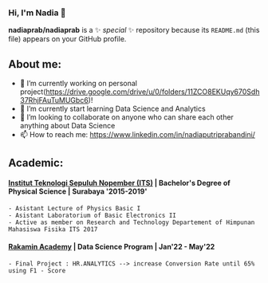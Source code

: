 ### Hi, I'm Nadia 👋


**nadiaprab/nadiaprab** is a ✨ _special_ ✨ repository because its `README.md` (this file) appears on your GitHub profile.

## About me:
- 🔭 I’m currently working on personal project(https://drive.google.com/drive/u/0/folders/11ZCO8EKUqy670Sdh37RhjFAuTuMUGbc6)!
- 🌱 I’m currently start learning Data Science and Analytics
- 👯 I’m looking to collaborate on anyone who can share each other anything about Data Science
- 📫 How to reach me: https://www.linkedin.com/in/nadiaputriprabandini/

## Academic:
#### [Institut Teknologi Sepuluh Nopember (ITS)](https://www.its.ac.id/) | Bachelor's Degree  of Physical Science | Surabaya '2015-2019'
    - Asistant Lecture of Physics Basic I
    - Asistant Laboratorium of Basic Electronics II
    - Active as member on Research and Technology Departement of Himpunan Mahasiswa Fisika ITS 2017
    
#### [Rakamin Academy](https://www.rakamin.com/) | Data Science Program | Jan'22 - May'22
    - Final Project : HR.ANALYTICS --> increase Conversion Rate until 65% using F1 - Score


